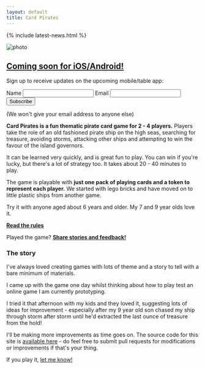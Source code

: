 ```yaml
---
layout: default
title: Card Pirates
---
```


{% include latest-news.html %}

![photo](../assets/photo1.jpg)

## [Coming soon for iOS/Android!](/blog/announcement-card-pirates-for-tablet/)

Sign up to receive updates on the upcoming mobile/table app:

<form action="http://thinkcodelearn.createsend.com/t/r/s/ttlylhk/" method="post">
  <label for="fieldName">Name</label>
  <input id="fieldName" name="cm-name" type="text" />
  <label for="fieldEmail">Email</label>
  <input id="fieldEmail" name="cm-ttlylhk-ttlylhk" type="email" required />
  <button type="submit">Subscribe</button>
</form>

(We won't give your email address to anyone else)

**Card Pirates is a fun thematic pirate card game for 2 - 4 players.** Players take the role of an old fashioned pirate ship on the high seas, searching for treasure, avoiding storms, attacking other ships and attempting to win the favour of the island governors.

It can be learned very quickly, and is great fun to play. You can win if you're lucky, but there's a lot of strategy too. It takes about 20 - 40 minutes to play.

The game is playable with **just one pack of playing cards and a token to represent each player.** We started with lego bricks and have moved on to little plastic ships from another game.

Try it with anyone aged about 6 years and older. My 7 and 9 year olds love it.

**[Read the rules](/rules)**

Played the game? **[Share stories and feedback!](/stories)**

### The story

I've always loved creating games with lots of theme and a story to tell with a bare minimum of materials.

I came up with the game one day whilst thinking about how to play test an online game I am currently prototyping.

I tried it that afternoon with my kids and they loved it, suggesting lots of ideas for improvement - especially after my 9 year old son chased my ship through storm after storm until he'd extracted the last ounce of treasure from the hold!

I'll be making more improvements as time goes on. The source code for this site is [available here](http://github.com/chrismdp/cardpirates) - do feel free to submit pull requests for modifications or improvements if that's your thing.

If you play it, [let me know!](/stories)
